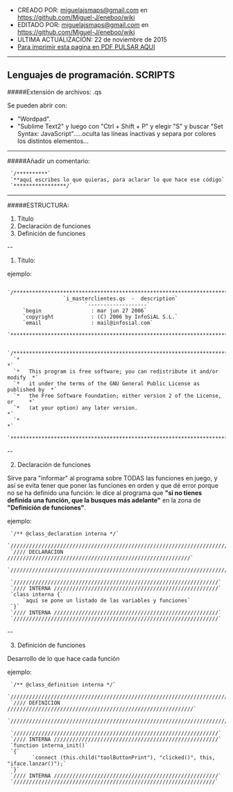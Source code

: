 * CREADO POR: miguelajsmaps@gmail.com en https://github.com/Miguel-J/eneboo/wiki
* EDITADO POR: miguelajsmaps@gmail.com en https://github.com/Miguel-J/eneboo/wiki
* ULTIMA ACTUALIZACIÓN: 22 de noviembre de 2015
* [Para imprimir esta pagina en PDF PULSAR AQUI](https://gitprint.com/Miguel-J/eneboo/wiki/Lenguajes-de-programaci%C3%B3n.-SCRIPTS)

----

Lenguajes de programación. SCRIPTS
-----------------------------


#####Extensión de archivos: .qs

Se pueden abrir con:

* "Wordpad".
* "Sublime Text2" y luego con "Ctrl + Shift + P" y elegir "S" y buscar "Set Syntax: JavaScript".....oculta las líneas inactivas y separa por colores los distintos elementos...

---

#####Añadir un comentario:

     `/**********`
     `**aquí escribes lo que quieras, para aclarar lo que hace ese código`
     `*****************/`

---

#####ESTRUCTURA:

1. Título
1. Declaración de funciones
1. Definición de funciones

--
1. Título:

ejemplo:

     `/***************************************************************************`
                      `i_masterclientes.qs  -  description`
                             `-------------------`
         `begin                : mar jun 27 2006`
         `copyright            : (C) 2006 by InfoSiAL S.L.`
         `email                : mail@infosial.com`
      `***************************************************************************/`

      `/***************************************************************************`
      `*                                                                         *`
      `*   This program is free software; you can redistribute it and/or modify  *`
      `*   it under the terms of the GNU General Public License as published by  *`
      `*   the Free Software Foundation; either version 2 of the License, or     *`
      `*   (at your option) any later version.                                   *`
      `*                                                                         *`
      `***************************************************************************/`

--

2. Declaración de funciones

Sirve para "informar" al programa sobre TODAS las funciones en juego, y así se evita tener que poner las funciones en orden y que dé error porque no se ha definido una función: le dice al programa que **"si no tienes definida una función, que la busques más adelante"** en la zona de **"Definición de funciones"**.

ejemplo:


     `/** @class_declaration interna */`
     `////////////////////////////////////////////////////////////////////////////`
     `//// DECLARACION ///////////////////////////////////////////////////////////`
     `////////////////////////////////////////////////////////////////////////////`

     `//////////////////////////////////////////////////////////////////`
     `//// INTERNA /////////////////////////////////////////////////////`
     `class interna {`
         `aquí se pone un listado de las variables y funciones`
     `}`
     `//// INTERNA /////////////////////////////////////////////////////`
     `//////////////////////////////////////////////////////////////////`


--

3. Definición de funciones

Desarrollo de lo que hace cada función

ejemplo:


     `/** @class_definition interna */`
     `////////////////////////////////////////////////////////////////////////////`
     `//// DEFINICION ////////////////////////////////////////////////////////////`
     `////////////////////////////////////////////////////////////////////////////`

     `//////////////////////////////////////////////////////////////////`
     `//// INTERNA /////////////////////////////////////////////////////`
     `function interna_init()`
     `{`
        	`connect (this.child("toolButtonPrint"), "clicked()", this, "iface.lanzar()");`
     `}`
     `//// INTERNA /////////////////////////////////////////////////////`
     `/////////////////////////////////////////////////////////////////`

